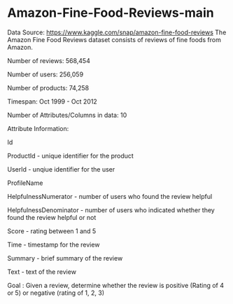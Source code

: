 # Amazon-Fine-Food-Reviews-main

Data Source: https://www.kaggle.com/snap/amazon-fine-food-reviews The Amazon Fine Food Reviews dataset consists of reviews of fine foods from Amazon.

Number of reviews: 568,454

Number of users: 256,059

Number of products: 74,258

Timespan: Oct 1999 - Oct 2012

Number of Attributes/Columns in data: 10

Attribute Information:

Id

ProductId - unique identifier for the product

UserId - unqiue identifier for the user

ProfileName

HelpfulnessNumerator - number of users who found the review helpful

HelpfulnessDenominator - number of users who indicated whether they found the review helpful or not

Score - rating between 1 and 5

Time - timestamp for the review

Summary - brief summary of the review

Text - text of the review

Goal : Given a review, determine whether the review is positive (Rating of 4 or 5) or negative (rating of 1, 2, 3)
